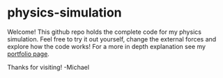# physics-simulation
Welcome! This github repo holds the complete code for my physics simulation. Feel free to try it out yourself, change the external forces and explore how the code works! For a more in depth explanation see my [portfolio page](google.com). 

Thanks for visiting!
-Michael
